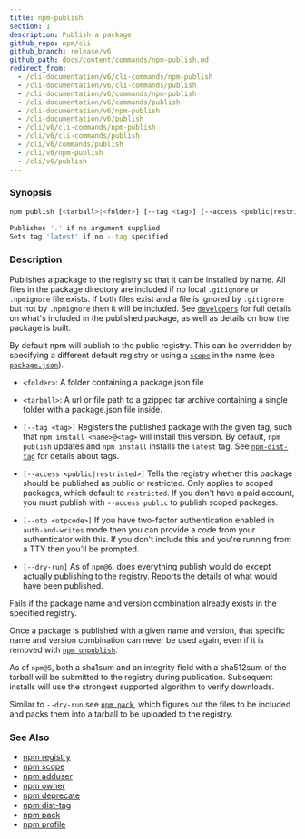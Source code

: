 ```yaml
---
title: npm-publish
section: 1
description: Publish a package
github_repo: npm/cli
github_branch: release/v6
github_path: docs/content/commands/npm-publish.md
redirect_from:
  - /cli-documentation/v6/cli-commands/npm-publish
  - /cli-documentation/v6/cli-commands/publish
  - /cli-documentation/v6/commands/npm-publish
  - /cli-documentation/v6/commands/publish
  - /cli-documentation/v6/npm-publish
  - /cli-documentation/v6/publish
  - /cli/v6/cli-commands/npm-publish
  - /cli/v6/cli-commands/publish
  - /cli/v6/commands/publish
  - /cli/v6/npm-publish
  - /cli/v6/publish
---
```


### Synopsis

```bash
npm publish [<tarball>|<folder>] [--tag <tag>] [--access <public|restricted>] [--otp otpcode] [--dry-run]

Publishes '.' if no argument supplied
Sets tag 'latest' if no --tag specified
```

### Description

Publishes a package to the registry so that it can be installed by name. All
files in the package directory are included if no local `.gitignore` or
`.npmignore` file exists. If both files exist and a file is ignored by
`.gitignore` but not by `.npmignore` then it will be included.  See
[`developers`](/cli/v6/using-npm/developers) for full details on what's included in the published package, as well as details on how the package is built.

By default npm will publish to the public registry. This can be overridden by
specifying a different default registry or using a [`scope`](/cli/v6/using-npm/scope) in the name (see [`package.json`](/cli/v6/configuring-npm/package-json)).

* `<folder>`:
  A folder containing a package.json file

* `<tarball>`:
  A url or file path to a gzipped tar archive containing a single folder
  with a package.json file inside.

* `[--tag <tag>]`
  Registers the published package with the given tag, such that
  `npm install <name>@<tag>` will install this version.  By default,
  `npm publish` updates and `npm install` installs the `latest` tag. See
  [`npm-dist-tag`](npm-dist-tag) for details about tags.

* `[--access <public|restricted>]`
  Tells the registry whether this package should be published as public or
  restricted. Only applies to scoped packages, which default to `restricted`.
  If you don't have a paid account, you must publish with `--access public`
  to publish scoped packages.

* `[--otp <otpcode>]`
  If you have two-factor authentication enabled in `auth-and-writes` mode
  then you can provide a code from your authenticator with this. If you
  don't include this and you're running from a TTY then you'll be prompted.

* `[--dry-run]`
  As of `npm@6`, does everything publish would do except actually publishing
  to the registry. Reports the details of what would have been published.

Fails if the package name and version combination already exists in
the specified registry.

Once a package is published with a given name and version, that
specific name and version combination can never be used again, even if
it is removed with [`npm unpublish`](/cli/v6/commands/npm-unpublish).

As of `npm@5`, both a sha1sum and an integrity field with a sha512sum of the
tarball will be submitted to the registry during publication. Subsequent
installs will use the strongest supported algorithm to verify downloads.

Similar to `--dry-run` see [`npm pack`](/cli/v6/commands/npm-pack), which figures out the files to be
included and packs them into a tarball to be uploaded to the registry.

### See Also

* [npm registry](/cli/v6/using-npm/registry)
* [npm scope](/cli/v6/using-npm/scope)
* [npm adduser](/cli/v6/commands/npm-adduser)
* [npm owner](/cli/v6/commands/npm-owner)
* [npm deprecate](/cli/v6/commands/npm-deprecate)
* [npm dist-tag](/cli/v6/commands/npm-dist-tag)
* [npm pack](/cli/v6/commands/npm-pack)
* [npm profile](/cli/v6/commands/npm-profile)
